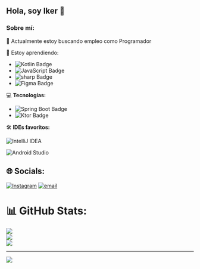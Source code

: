 ## Hola, soy Iker 👋  

### Sobre mí:  
🔭 Actualmente estoy buscando empleo como Programador

🌱 Estoy aprendiendo:  
- ![Kotlin Badge](https://img.shields.io/badge/Kotlin-7F52FF?logo=kotlin&logoColor=fff&style=flat-square)
- ![JavaScript Badge](https://img.shields.io/badge/JavaScript-F7DF1E?logo=javascript&logoColor=000&style=flat-square)
- ![sharp Badge](https://img.shields.io/badge/sharp-9C0?logo=sharp&logoColor=fff&style=flat-square)
- ![Figma Badge](https://img.shields.io/badge/Figma-F24E1E?logo=figma&logoColor=fff&style=flat-square)

💻 **Tecnologías:**  
- ![Spring Boot Badge](https://img.shields.io/badge/Spring%20Boot-6DB33F?logo=springboot&logoColor=fff&style=flat-square)
- ![Ktor Badge](https://img.shields.io/badge/Ktor-087CFA?logo=ktor&logoColor=fff&style=flat-square)  


🛠️ **IDEs favoritos:**
  
![IntelliJ IDEA](https://img.shields.io/badge/IntelliJIDEA-000000.svg?style=for-the-badge&logo=intellij-idea&logoColor=white)

![Android Studio](https://img.shields.io/badge/android%20studio-346ac1?style=for-the-badge&logo=android%20studio&logoColor=white) 




## 🌐 Socials:
[![Instagram](https://img.shields.io/badge/Instagram-%23E4405F.svg?logo=Instagram&logoColor=white)](https://instagram.com/@iker._.pm)
[![email](https://img.shields.io/badge/Email-D14836?logo=gmail&logoColor=white)](mailto:ikerperezmata03@gmail.com) 
# 📊 GitHub Stats:
![](https://github-readme-stats.vercel.app/api?username=SleekNekro&theme=dark&hide_border=false&include_all_commits=true&count_private=true)<br/>
![](https://nirzak-streak-stats.vercel.app/?user=SleekNekro&theme=dark&hide_border=false)<br/>
![](https://github-readme-stats.vercel.app/api/top-langs/?username=SleekNekro&theme=dark&hide_border=false&include_all_commits=true&count_private=true&layout=compact)


---
[![](https://visitcount.itsvg.in/api?id=SleekNekro&icon=0&color=0)](https://visitcount.itsvg.in)

<!-- Proudly created with GPRM ( https://gprm.itsvg.in ) -->
